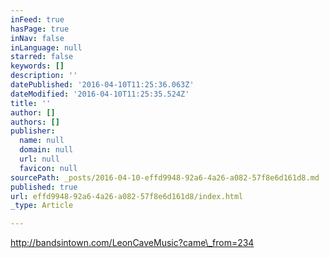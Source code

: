 ```yaml
---
inFeed: true
hasPage: true
inNav: false
inLanguage: null
starred: false
keywords: []
description: ''
datePublished: '2016-04-10T11:25:36.063Z'
dateModified: '2016-04-10T11:25:35.524Z'
title: ''
author: []
authors: []
publisher:
  name: null
  domain: null
  url: null
  favicon: null
sourcePath: _posts/2016-04-10-effd9948-92a6-4a26-a082-57f8e6d161d8.md
published: true
url: effd9948-92a6-4a26-a082-57f8e6d161d8/index.html
_type: Article

---
```

http://bandsintown.com/LeonCaveMusic?came\_from=234